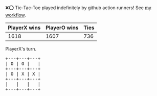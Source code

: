 :x::o: Tic-Tac-Toe played indefinitely by github action runners! See [my workflow](.github/workflows/play.yaml).

|PlayerX wins|PlayerO wins|Ties|
|-|-|-|
|1618|1607|736|

PlayerX's turn.

<pre>
+---+---+---+
| O | O |   |
+---+---+---+
| O | X | X |
+---+---+---+
|   |   |   |
+---+---+---+
</pre>